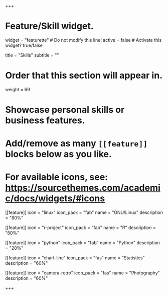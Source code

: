 +++
# Feature/Skill widget.
widget = "featurette"  # Do not modify this line!
active = false  # Activate this widget? true/false

title = "Skills"
subtitle = ""

# Order that this section will appear in.
weight = 69

# Showcase personal skills or business features.
# 
# Add/remove as many `[[feature]]` blocks below as you like.
# 
# For available icons, see: https://sourcethemes.com/academic/docs/widgets/#icons

[[feature]]
  icon = "linux"
  icon_pack = "fab"
  name = "GNU/Linux"
  description = "80%"

[[feature]]
  icon = "r-project"
  icon_pack = "fab"
  name = "R"
  description = "80%"
  
[[feature]]
  icon = "python"
  icon_pack = "fab"
  name = "Python"
  description = "20%"

[[feature]]
  icon = "chart-line"
  icon_pack = "fas"
  name = "Statistics"
  description = "60%"  
  
[[feature]]
  icon = "camera-retro"
  icon_pack = "fas"
  name = "Photography"
  description = "60%"

+++
